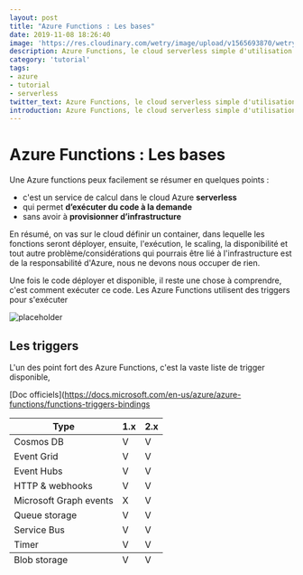 ```yaml
---
layout: post
title: "Azure Functions : Les bases"
date: 2019-11-08 18:26:40
image: 'https://res.cloudinary.com/wetry/image/upload/v1565693870/wetry/azure/Azure-Functions-1_zcwjys.png'
description: Azure Functions, le cloud serverless simple d'utilisation.
category: 'tutorial'
tags:
- azure
- tutorial
- serverless
twitter_text: Azure Functions, le cloud serverless simple d'utilisation.
introduction: Azure Functions, le cloud serverless simple d'utilisation.
---
```


# Azure Functions : Les bases

Une Azure functions peux facilement se résumer en quelques points :

* c'est un service de calcul dans le cloud Azure **serverless**
* qui permet **d’exécuter du code à la demande**
* sans avoir à **provisionner d’infrastructure**

En résumé, on vas sur le cloud définir un container, dans lequelle les fonctions seront déployer, ensuite, l'exécution, le scaling, la disponibilité 
et tout autre problème/considérations qui pourrais être lié à l'infrastructure est de la responsabilité d'Azure, nous ne devons nous occuper de rien.

Une fois le code déployer et disponible, il reste une chose à comprendre, c'est comment exécuter ce code. Les Azure Functions utilisent des 
triggers pour s'exécuter

![placeholder](https://res.cloudinary.com/wetry/image/upload/v1565693870/wetry/azure/Azure-Functions-1_zcwjys.png "Azure functions")

## Les triggers

L'un des point fort des Azure Functions, c'est la vaste liste de trigger disponible,

[Doc officiels](https://docs.microsoft.com/en-us/azure/azure-functions/functions-triggers-bindings

<table>
  <thead>
    <tr>
      <th>Type</th>
      <th>1.x</th>
      <th>2.x</th>
    </tr>
  </thead>
  <tfoot>
    <tr>
      <td>Blob storage</td>
      <td>V</td>
      <td>V</td>
    </tr>
  </tfoot>
  <tbody>
    <tr>
      <td>Cosmos DB</td>
      <td>V</td>
      <td>V</td>
    </tr>
    <tr>
      <td>Event Grid</td>
      <td>V</td>
      <td>V</td>
    </tr>
    <tr>
      <td>Event Hubs</td>
      <td>V</td>
      <td>V</td>
    </tr>
    <tr>
      <td>HTTP & webhooks</td>
      <td>V</td>
      <td>V</td>
    </tr>
    <tr>
      <td>Microsoft Graph events</td>
      <td>X</td>
      <td>V</td>
    </tr>
     <tr>
      <td>Queue storage</td>
      <td>V</td>
      <td>V</td>
    </tr>
     <tr>
      <td>Service Bus</td>
      <td>V</td>
      <td>V</td>
    </tr>
    <tr>
      <td>Timer</td>
      <td>V</td>
      <td>V</td>
    </tr>
  </tbody>
</table>